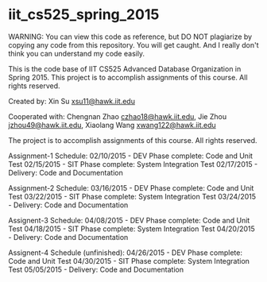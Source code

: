 # iit_cs525_spring_2015
WARNING: You can view this code as reference, but DO NOT plagiarize by copying any code from this repository. You will get caught. And I really don't think you can understand my code easily.

This is the code base of IIT CS525 Advanced Database Organization in Spring 2015. This project is to accomplish assignments of this course. All rights reserved.

Created by:
	Xin Su <xsu11@hawk.iit.edu>

Cooperated with:
	Chengnan Zhao <czhao18@hawk.iit.edu>,
	Jie Zhou <jzhou49@hawk.iit.edu>,
	Xiaolang Wang <xwang122@hawk.iit.edu>

The project is to accomplish assignments of this course. All rights reserved.

Assignment-1 Schedule:
	02/10/2015 - DEV Phase complete: Code and Unit Test
	02/15/2015 - SIT Phase complete: System Integration Test
	02/17/2015 - Delivery: Code and Documentation

Assignment-2 Schedule:
	03/16/2015 - DEV Phase complete: Code and Unit Test
	03/22/2015 - SIT Phase complete: System Integration Test
	03/24/2015 - Delivery: Code and Documentation

Assignent-3 Schedule:
	04/08/2015 - DEV Phase complete: Code and Unit Test
	04/18/2015 - SIT Phase complete: System Integration Test
	04/20/2015 - Delivery: Code and Documentation

Assignent-4 Schedule (unfinished):
	04/26/2015 - DEV Phase complete: Code and Unit Test
	04/30/2015 - SIT Phase complete: System Integration Test
	05/05/2015 - Delivery: Code and Documentation
